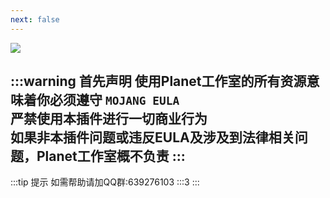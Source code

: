 ```yaml
---
next: false
---
```


![](/logo/星辰.png)

:::warning 首先声明
使用Planet工作室的所有资源意味着你必须遵守
`MOJANG EULA`  
严禁使用本插件进行一切商业行为  
如果非本插件问题或违反EULA及涉及到法律相关问题，Planet工作室概不负责
:::
----
:::tip 提示
 如需帮助请加QQ群:639276103
:::3
:::
